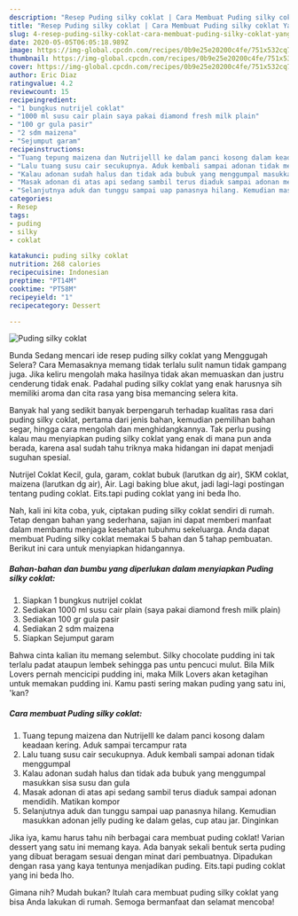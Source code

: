 ```yaml
---
description: "Resep Puding silky coklat | Cara Membuat Puding silky coklat Yang Enak Banget"
title: "Resep Puding silky coklat | Cara Membuat Puding silky coklat Yang Enak Banget"
slug: 4-resep-puding-silky-coklat-cara-membuat-puding-silky-coklat-yang-enak-banget
date: 2020-05-05T06:05:18.989Z
image: https://img-global.cpcdn.com/recipes/0b9e25e20200c4fe/751x532cq70/puding-silky-coklat-foto-resep-utama.jpg
thumbnail: https://img-global.cpcdn.com/recipes/0b9e25e20200c4fe/751x532cq70/puding-silky-coklat-foto-resep-utama.jpg
cover: https://img-global.cpcdn.com/recipes/0b9e25e20200c4fe/751x532cq70/puding-silky-coklat-foto-resep-utama.jpg
author: Eric Diaz
ratingvalue: 4.2
reviewcount: 15
recipeingredient:
- "1 bungkus nutrijel coklat"
- "1000 ml susu cair plain saya pakai diamond fresh milk plain"
- "100 gr gula pasir"
- "2 sdm maizena"
- "Sejumput garam"
recipeinstructions:
- "Tuang tepung maizena dan Nutrijelll ke dalam panci kosong dalam keadaan kering. Aduk sampai tercampur rata"
- "Lalu tuang susu cair secukupnya. Aduk kembali sampai adonan tidak menggumpal"
- "Kalau adonan sudah halus dan tidak ada bubuk yang menggumpal masukkan sisa susu dan gula"
- "Masak adonan di atas api sedang sambil terus diaduk sampai adonan mendidih. Matikan kompor"
- "Selanjutnya aduk dan tunggu sampai uap panasnya hilang. Kemudian masukkan adonan jelly puding ke dalam gelas, cup atau jar. Dinginkan"
categories:
- Resep
tags:
- puding
- silky
- coklat

katakunci: puding silky coklat 
nutrition: 268 calories
recipecuisine: Indonesian
preptime: "PT14M"
cooktime: "PT58M"
recipeyield: "1"
recipecategory: Dessert

---
```



![Puding silky coklat](https://img-global.cpcdn.com/recipes/0b9e25e20200c4fe/751x532cq70/puding-silky-coklat-foto-resep-utama.jpg)

Bunda Sedang mencari ide resep puding silky coklat yang Menggugah Selera? Cara Memasaknya memang tidak terlalu sulit namun tidak gampang juga. Jika keliru mengolah maka hasilnya tidak akan memuaskan dan justru cenderung tidak enak. Padahal puding silky coklat yang enak harusnya sih memiliki aroma dan cita rasa yang bisa memancing selera kita.

Banyak hal yang sedikit banyak berpengaruh terhadap kualitas rasa dari puding silky coklat, pertama dari jenis bahan, kemudian pemilihan bahan segar, hingga cara mengolah dan menghidangkannya. Tak perlu pusing kalau mau menyiapkan puding silky coklat yang enak di mana pun anda berada, karena asal sudah tahu triknya maka hidangan ini dapat menjadi suguhan spesial.

Nutrijel Coklat Kecil, gula, garam, coklat bubuk (larutkan dg air), SKM coklat, maizena (larutkan dg air), Air. Lagi baking blue akut, jadi lagi-lagi postingan tentang puding coklat. Eits.tapi puding coklat yang ini beda lho.


Nah, kali ini kita coba, yuk, ciptakan puding silky coklat sendiri di rumah. Tetap dengan bahan yang sederhana, sajian ini dapat memberi manfaat dalam membantu menjaga kesehatan tubuhmu sekeluarga. Anda dapat membuat Puding silky coklat memakai 5 bahan dan 5 tahap pembuatan. Berikut ini cara untuk menyiapkan hidangannya.

<!--inarticleads1-->

##### Bahan-bahan dan bumbu yang diperlukan dalam menyiapkan Puding silky coklat:

1. Siapkan 1 bungkus nutrijel coklat
1. Sediakan 1000 ml susu cair plain (saya pakai diamond fresh milk plain)
1. Sediakan 100 gr gula pasir
1. Sediakan 2 sdm maizena
1. Siapkan Sejumput garam


Bahwa cinta kalian itu memang selembut. Silky chocolate pudding ini tak terlalu padat ataupun lembek sehingga pas untu pencuci mulut. Bila Milk Lovers pernah mencicipi pudding ini, maka Milk Lovers akan ketagihan untuk memakan pudding ini. Kamu pasti sering makan puding yang satu ini, &#39;kan? 

<!--inarticleads2-->

##### Cara membuat Puding silky coklat:

1. Tuang tepung maizena dan Nutrijelll ke dalam panci kosong dalam keadaan kering. Aduk sampai tercampur rata
1. Lalu tuang susu cair secukupnya. Aduk kembali sampai adonan tidak menggumpal
1. Kalau adonan sudah halus dan tidak ada bubuk yang menggumpal masukkan sisa susu dan gula
1. Masak adonan di atas api sedang sambil terus diaduk sampai adonan mendidih. Matikan kompor
1. Selanjutnya aduk dan tunggu sampai uap panasnya hilang. Kemudian masukkan adonan jelly puding ke dalam gelas, cup atau jar. Dinginkan


Jika iya, kamu harus tahu nih berbagai cara membuat puding coklat! Varian dessert yang satu ini memang kaya. Ada banyak sekali bentuk serta puding yang dibuat beragam sesuai dengan minat dari pembuatnya. Dipadukan dengan rasa yang kaya tentunya menjadikan puding. Eits.tapi puding coklat yang ini beda lho. 

Gimana nih? Mudah bukan? Itulah cara membuat puding silky coklat yang bisa Anda lakukan di rumah. Semoga bermanfaat dan selamat mencoba!
